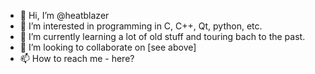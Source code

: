 - 👋 Hi, I’m @heatblazer
- 👀 I’m interested in programming in C, C++, Qt, python, etc.
- 🌱 I’m currently learning a lot of old stuff and touring bach to the past.
- 💞️ I’m looking to collaborate on [see above]
- 📫 How to reach me  - here?

<!---
heatblazer/heatblazer is a ✨ special ✨ repository because its `README.md` (this file) appears on your GitHub profile.
You can click the Preview link to take a look at your changes.
--->
